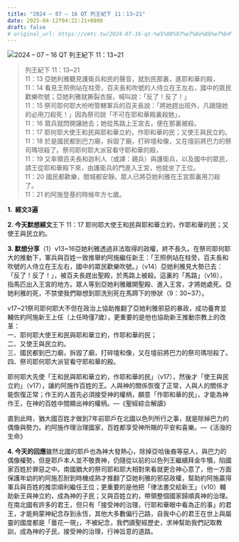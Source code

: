 ```yaml
---
title: "2024 – 07 – 16 QT 列王紀下 11：13~21"
date: 2025-04-12T04:22:21+0800
draft: false
# original_url: https://cmtc.tw/2024-07-16-qt-%e5%88%97%e7%8e%8b%e7%b4%80%e4%b8%8b-11%ef%bc%9a1321
---
```


![2024 – 07 – 16 QT 列王紀下 11：13\~21](/images/qt.jpg  "2024 – 07 – 16 QT 列王紀下 11：13\~21")

> 列王紀下 11：13\~21  
> 11：13 亞她利雅聽見護衛兵和民的聲音，就到民那裏，進耶和華的殿，  
> 11：14 看見王照例站在柱旁，百夫長和吹號的人侍立在王左右，國中的眾民歡樂吹號；亞她利雅就撕裂衣服，喊叫說：「反了！反了！」  
> 11：15 祭司耶何耶大吩咐管轄軍兵的百夫長說：「將她趕出班外，凡跟隨她的必用刀殺死！」因為祭司說「不可在耶和華殿裏殺她」，  
> 11：16 眾兵就閃開讓她去；她從馬路上王宮去，便在那裏被殺。  
> 11：17 耶何耶大使王和民與耶和華立約，作耶和華的民；又使王與民立約。  
> 11：18 於是國民都到巴力廟，拆毀了廟，打碎壇和像，又在壇前將巴力的祭司瑪坦殺了。祭司耶何耶大派官看守耶和華的殿，  
> 11：19 又率領百夫長和迦利人（或譯：親兵）與護衛兵，以及國中的眾民，請王從耶和華殿下來，由護衛兵的門進入王宮，他就坐了王位。  
> 11：20 國民都歡樂，閤城都安靜。眾人已將亞她利雅在王宮那裏用刀殺了。  
> 11：21 約阿施登基的時候年方七歲。

**1.  經文3遍**

**2. 今天默想經文**王下 11：17 耶何耶大使王和民與耶和華立約，作耶和華的民；又使王與民立約。

**3. 默想分享**（1）v13\~16亞她利雅透過非法取得的政權，終不長久。在祭司耶何耶大的推動下，軍兵與百姓一致推舉約阿施繼任新王：「王照例站在柱旁，百夫長和吹號的人侍立在王左右，國中的眾民歡樂吹號。」（v14）亞她利雅見大勢已去：「反了！反了！」，被百夫長趕出聖殿，於馬路上被殺。這裏的「馬路」（v16），指馬匹出入王宮的地方。眾人等到亞她利雅離開聖殿、進入王宮，才將她處死。亞她利雅的死，不禁使我們聯想到耶洗別死在馬蹄下的慘狀（9：30\~37）。

v17\~21祭司耶何耶大不但在政治上協助推翻了亞她利雅邪惡的暴政，成功養育並輔佐約阿施新王上任（上任時僅7歲），更重要的是他也協助新王推動宗教上的改革：  
一、耶何耶大使王和民與耶和華立約，作耶和華的民；  
二、又使王與民立約。  
三、國民都到巴力廟，拆毀了廟，打碎壇和像，又在壇前將巴力的祭司瑪坦殺了。  
四、祭司耶何耶大派官看守耶和華的殿。

耶何耶大先使「王和民與耶和華立約，作耶和華的民」（v17），然後才「使王與民立約」（v17），讓約阿施作百姓的王。人與神的關係恢復了正常，人與人的關係才能恢復正常；作王的人首先必須接受神的權柄，願意「作耶和華的民」，才能為神作王，在神的百姓中間顯出神的權柄。—《聖經綜合解讀》

直到此時，猶大國百姓才做到7年前耶戶在北國以色列所行之事，就是除掉巴力的偶像與勢力。約阿施作理治理國家，百姓都享受神所賜的平安和喜樂。—《活潑的生命》

**4. 今天的回應**雖然北國的耶戶也為神大發熱心，除掉亞哈後裔等惡人，與巴力的偶像權勢，但是耶戶本人並不敬畏神，仍隨從以前的以色列王繼續拜金牛犢，陷國家百姓於罪惡之中。南國猶大的祭司耶和耶大相對來看就更合神心意了，他一方面保護年幼的約阿施忍耐到時機成熟才推翻了亞她利雅的邪惡政權，幫助約阿施贏得軍兵與百姓的推崇順利繼任王位；更重要的是他把「律法書交給新王」（v10）輔助新王與神立約，成為神的子民；又與百姓立約，帶領整個國家歸順真神的治理。在南北國有許多的君王，但只有「接受神的治理，行耶和華眼中看為正的事」的君王，才能夠蒙神紀念存到永恆，其他大多數偏行己路，自我中心的君王在世上與屬靈的國度都是「曇花一現」，不被紀念，我們讀聖經歷史，求神幫助我們記取教訓，成為神的子民，接受神的治理，行神旨意的道路。